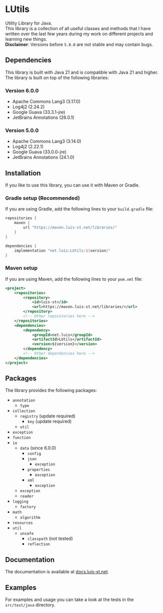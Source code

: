 # LUtils
Utility Library for Java.\
This library is a collection of all useful classes and methods that I have written over the last few years during my work on different projects and learning new things.\
**Disclaimer**: Versions before `5.0.0` are not stable and may contain bugs.
## Dependencies
This library is built with Java 21 and is compatible with Java 21 and higher.\
The library is built on top of the following libraries:
### Version 6.0.0

- Apache Commons Lang3 (3.17.0)
- Log4j2 (2.24.2)
- Google Guava (33.3.1-jre)
- JetBrains Annotations (26.0.1)

### Version 5.0.0

- Apache Commons Lang3 (3.14.0)
- Log4j2 (2.22.1)
- Google Guava (33.0.0-jre)
- JetBrains Annotations (24.1.0)

## Installation
If you like to use this library, you can use it with Maven or Gradle.
### Gradle setup (Recommended)
If you are using Gradle, add the following lines to your `build.gradle` file:

```groovy
repositories {
	maven {
		url "https://maven.luis-st.net/libraries/"
	}
}

dependencies {
	implementation "net.luis:LUtils:${version}"
}
```

### Maven setup
If you are using Maven, add the following lines to your `pom.xml` file:

```xml
<project>
	<repositories>
		<repository>
			<id>luis-st</id>
			<url>https://maven.luis-st.net/libraries/</url>
		</repository>
        <!-- Other repositories here -->
	</repositories>
	<dependencies>
		<dependency>
			<groupId>net.luis</groupId>
			<artifactId>LUtils</artifactId>
			<version>${version}</version>
		</dependency>
        <!-- Other dependencies here -->
	</dependencies>
</project>
```

## Packages
The library provides the following packages:

* `annotation`
    * `type`
* `collection`
    * `registry` (update required)
        * `key` (update required)
    * `util`
* `exception`
* `function`
* `io`
    * `data` (since 6.0.0)
        * `config`
        * `json`
            * `exception`
        * `properties`
            * `exception`
        * `xml`
            * `exception`
    * `exception`
    * `reader`
* `logging`
    * `factory`
* `math`
    * `algorithm`
* `resources`
* `util`
    * `unsafe`
        * `classpath` (not tested)
        * `reflection`

## Documentation
The documentation is available at [docs.luis-st.net](https://docs.luis-st.net/net.luis.utils/module-summary.html).
## Examples
For examples and usage you can take a look at the tests in the `src/test/java` directory.
